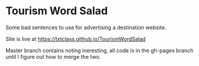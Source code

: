 # Tourism Word Salad

Some bad sentences to use for advertising a destination website.

Site is live at https://txtclass.github.io/TourismWordSalad

Master branch contains noting ineresting, all code is in the gh-pages branch until I figure out how to merge the two.
